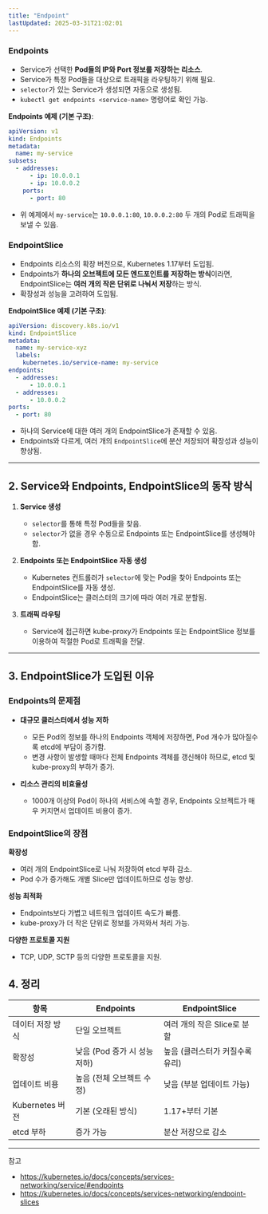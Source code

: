 ```yaml
---
title: "Endpoint"
lastUpdated: 2025-03-31T21:02:01
---
```


### Endpoints

- Service가 선택한 **Pod들의 IP와 Port 정보를 저장하는 리소스**.
- Service가 특정 Pod들을 대상으로 트래픽을 라우팅하기 위해 필요.
- `selector`가 있는 Service가 생성되면 자동으로 생성됨.
- `kubectl get endpoints <service-name>` 명령어로 확인 가능.

**Endpoints 예제 (기본 구조)**:

```yaml
apiVersion: v1
kind: Endpoints
metadata:
  name: my-service
subsets:
  - addresses:
      - ip: 10.0.0.1
      - ip: 10.0.0.2
    ports:
      - port: 80
```

- 위 예제에서 `my-service`는 `10.0.0.1:80`, `10.0.0.2:80` 두 개의 Pod로 트래픽을 보낼 수 있음.

### EndpointSlice

- Endpoints 리소스의 확장 버전으로, Kubernetes 1.17부터 도입됨.
- Endpoints가 **하나의 오브젝트에 모든 엔드포인트를 저장하는 방식**이라면, EndpointSlice는 **여러 개의 작은 단위로 나눠서 저장**하는 방식.
- 확장성과 성능을 고려하여 도입됨.

**EndpointSlice 예제 (기본 구조)**:

```yaml
apiVersion: discovery.k8s.io/v1
kind: EndpointSlice
metadata:
  name: my-service-xyz
  labels:
    kubernetes.io/service-name: my-service
endpoints:
  - addresses:
      - 10.0.0.1
  - addresses:
      - 10.0.0.2
ports:
  - port: 80
```

- 하나의 Service에 대한 여러 개의 EndpointSlice가 존재할 수 있음.
- Endpoints와 다르게, 여러 개의 `EndpointSlice`에 분산 저장되어 확장성과 성능이 향상됨.

---

## 2. Service와 Endpoints, EndpointSlice의 동작 방식

1. **Service 생성**
   - `selector`를 통해 특정 Pod들을 찾음.
   - `selector`가 없을 경우 수동으로 Endpoints 또는 EndpointSlice를 생성해야 함.

2. **Endpoints 또는 EndpointSlice 자동 생성**
   - Kubernetes 컨트롤러가 `selector`에 맞는 Pod을 찾아 Endpoints 또는 EndpointSlice를 자동 생성.
   - EndpointSlice는 클러스터의 크기에 따라 여러 개로 분할됨.

3. **트래픽 라우팅**
   - Service에 접근하면 kube-proxy가 Endpoints 또는 EndpointSlice 정보를 이용하여 적절한 Pod로 트래픽을 전달.

---

## 3. EndpointSlice가 도입된 이유

### **Endpoints의 문제점**

- **대규모 클러스터에서 성능 저하**  
  - 모든 Pod의 정보를 하나의 Endpoints 객체에 저장하면, Pod 개수가 많아질수록 etcd에 부담이 증가함.
  - 변경 사항이 발생할 때마다 전체 Endpoints 객체를 갱신해야 하므로, etcd 및 kube-proxy의 부하가 증가.

- **리소스 관리의 비효율성**  
  - 1000개 이상의 Pod이 하나의 서비스에 속할 경우, Endpoints 오브젝트가 매우 커지면서 업데이트 비용이 증가.

### **EndpointSlice의 장점**

**확장성**  

- 여러 개의 EndpointSlice로 나눠 저장하여 etcd 부하 감소.  
- Pod 수가 증가해도 개별 Slice만 업데이트하므로 성능 향상.  

**성능 최적화**  

- Endpoints보다 가볍고 네트워크 업데이트 속도가 빠름.  
- kube-proxy가 더 작은 단위로 정보를 가져와서 처리 가능.  

**다양한 프로토콜 지원**  

- TCP, UDP, SCTP 등의 다양한 프로토콜을 지원.

## 4. 정리

| 항목 | Endpoints | EndpointSlice |
|------|----------|--------------|
| 데이터 저장 방식 | 단일 오브젝트 | 여러 개의 작은 Slice로 분할 |
| 확장성 | 낮음 (Pod 증가 시 성능 저하) | 높음 (클러스터가 커질수록 유리) |
| 업데이트 비용 | 높음 (전체 오브젝트 수정) | 낮음 (부분 업데이트 가능) |
| Kubernetes 버전 | 기본 (오래된 방식) | 1.17+부터 기본 |
| etcd 부하 | 증가 가능 | 분산 저장으로 감소 |

---
참고

- <https://kubernetes.io/docs/concepts/services-networking/service/#endpoints>
- <https://kubernetes.io/docs/concepts/services-networking/endpoint-slices>
